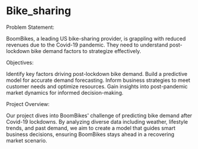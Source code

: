 # Bike_sharing


Problem Statement:


BoomBikes, a leading US bike-sharing provider, is grappling with reduced revenues due to the Covid-19 pandemic. They need to understand post-lockdown bike demand factors to strategize effectively.

Objectives:


Identify key factors driving post-lockdown bike demand.
Build a predictive model for accurate demand forecasting.
Inform business strategies to meet customer needs and optimize resources.
Gain insights into post-pandemic market dynamics for informed decision-making.


Project Overview:



Our project dives into BoomBikes' challenge of predicting bike demand after Covid-19 lockdowns. By analyzing diverse data including weather, lifestyle trends, and past demand, we aim to create a model that guides smart business decisions, ensuring BoomBikes stays ahead in a recovering market scenario.





